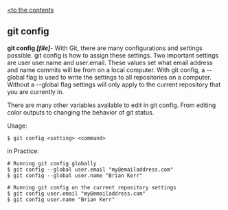 [<to the contents](./readme.md)

## git config

**git config *[file]***- With Git, there are many configurations and settings possible. git config is how to assign these settings. Two important settings are user user.name and user.email. These values set what email address and name commits will be from on a local computer. With git config, a --global flag is used to write the settings to all repositories on a computer. Without a --global flag settings will only apply to the current repository that you are currently in.

There are many other variables available to edit in git config. From editing color outputs to changing the behavior of git status.

Usage:

```bash=
$ git config <setting> <command>
```
in Practice:

```bash=
# Running git config globally
$ git config --global user.email "my@emailaddress.com"
$ git config --global user.name "Brian Kerr"

# Running git config on the current repository settings
$ git config user.email "my@emailaddress.com"
$ git config user.name "Brian Kerr"
```



